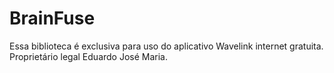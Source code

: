 # BrainFuse
Essa biblioteca é exclusiva para uso do aplicativo Wavelink internet gratuita.
Proprietário legal Eduardo José Maria.
